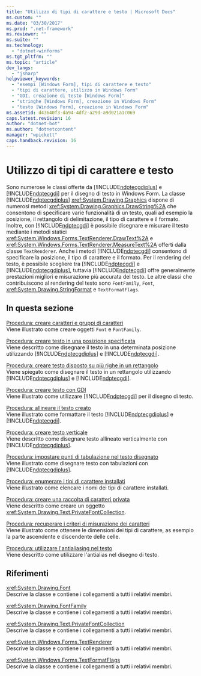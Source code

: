 ```yaml
---
title: "Utilizzo di tipi di carattere e testo | Microsoft Docs"
ms.custom: ""
ms.date: "03/30/2017"
ms.prod: ".net-framework"
ms.reviewer: ""
ms.suite: ""
ms.technology: 
  - "dotnet-winforms"
ms.tgt_pltfrm: ""
ms.topic: "article"
dev_langs: 
  - "jsharp"
helpviewer_keywords: 
  - "esempi [Windows Form], tipi di carattere e testo"
  - "tipi di carattere, utilizzo in Windows Form"
  - "GDI, creazione di testo [Windows Form]"
  - "stringhe [Windows Form], creazione in Windows Form"
  - "testo [Windows Form], creazione in Windows Form"
ms.assetid: d43640f3-da94-4df2-a29d-a9d021a1c069
caps.latest.revision: 16
author: "dotnet-bot"
ms.author: "dotnetcontent"
manager: "wpickett"
caps.handback.revision: 16
---
```

# Utilizzo di tipi di carattere e testo
Sono numerose le classi offerte da [!INCLUDE[ndptecgdiplus](../../../../includes/ndptecgdiplus-md.md)] e [!INCLUDE[ndptecgdi](../../../../includes/ndptecgdi-md.md)] per il disegno di testo in Windows Form.  La classe [!INCLUDE[ndptecgdiplus](../../../../includes/ndptecgdiplus-md.md)] <xref:System.Drawing.Graphics> dispone di numerosi metodi <xref:System.Drawing.Graphics.DrawString%2A> che consentono di specificare varie funzionalità di un testo, quali ad esempio la posizione, il rettangolo di delimitazione, il tipo di carattere e il formato.  Inoltre, con [!INCLUDE[ndptecgdi](../../../../includes/ndptecgdi-md.md)] è possibile disegnare e misurare il testo mediante i metodi statici <xref:System.Windows.Forms.TextRenderer.DrawText%2A> e <xref:System.Windows.Forms.TextRenderer.MeasureText%2A> offerti dalla classe `TextRenderer`.  Anche i metodi [!INCLUDE[ndptecgdi](../../../../includes/ndptecgdi-md.md)] consentono di specificare la posizione, il tipo di carattere e il formato.  Per il rendering del testo, è possibile scegliere tra [!INCLUDE[ndptecgdi](../../../../includes/ndptecgdi-md.md)] e [!INCLUDE[ndptecgdiplus](../../../../includes/ndptecgdiplus-md.md)], tuttavia [!INCLUDE[ndptecgdi](../../../../includes/ndptecgdi-md.md)] offre generalmente prestazioni migliori e misurazione più accurata del testo.  Le altre classi che contribuiscono al rendering del testo sono `FontFamily`, `Font`, <xref:System.Drawing.StringFormat> e `TextFormatFlags`.  
  
## In questa sezione  
 [Procedura: creare caratteri e gruppi di caratteri](../../../../docs/framework/winforms/advanced/how-to-construct-font-families-and-fonts.md)  
 Viene illustrato come creare oggetti `Font` e `FontFamily`.  
  
 [Procedura: creare testo in una posizione specificata](../../../../docs/framework/winforms/advanced/how-to-draw-text-at-a-specified-location.md)  
 Viene descritto come disegnare il testo in una determinata posizione utilizzando [!INCLUDE[ndptecgdiplus](../../../../includes/ndptecgdiplus-md.md)] e [!INCLUDE[ndptecgdi](../../../../includes/ndptecgdi-md.md)].  
  
 [Procedura: creare testo disposto su più righe in un rettangolo](../../../../docs/framework/winforms/advanced/how-to-draw-wrapped-text-in-a-rectangle.md)  
 Viene spiegato come disegnare il testo in un rettangolo utilizzando [!INCLUDE[ndptecgdiplus](../../../../includes/ndptecgdiplus-md.md)] e [!INCLUDE[ndptecgdi](../../../../includes/ndptecgdi-md.md)].  
  
 [Procedura: creare testo con GDI](../../../../docs/framework/winforms/advanced/how-to-draw-text-with-gdi.md)  
 Viene illustrato come utilizzare [!INCLUDE[ndptecgdi](../../../../includes/ndptecgdi-md.md)] per il disegno di testo.  
  
 [Procedura: allineare il testo creato](../../../../docs/framework/winforms/advanced/how-to-align-drawn-text.md)  
 Viene illustrato come formattare il testo [!INCLUDE[ndptecgdiplus](../../../../includes/ndptecgdiplus-md.md)] e [!INCLUDE[ndptecgdi](../../../../includes/ndptecgdi-md.md)].  
  
 [Procedura: creare testo verticale](../../../../docs/framework/winforms/advanced/how-to-create-vertical-text.md)  
 Viene descritto come disegnare testo allineato verticalmente con [!INCLUDE[ndptecgdiplus](../../../../includes/ndptecgdiplus-md.md)].  
  
 [Procedura: impostare punti di tabulazione nel testo disegnato](../../../../docs/framework/winforms/advanced/how-to-set-tab-stops-in-drawn-text.md)  
 Viene illustrato come disegnare testo con tabulazioni con [!INCLUDE[ndptecgdiplus](../../../../includes/ndptecgdiplus-md.md)].  
  
 [Procedura: enumerare i tipi di carattere installati](../../../../docs/framework/winforms/advanced/how-to-enumerate-installed-fonts.md)  
 Viene illustrato come elencare i nomi dei tipi di carattere installati.  
  
 [Procedura: creare una raccolta di caratteri privata](../../../../docs/framework/winforms/advanced/how-to-create-a-private-font-collection.md)  
 Viene descritto come creare un oggetto <xref:System.Drawing.Text.PrivateFontCollection>.  
  
 [Procedura: recuperare i criteri di misurazione dei caratteri](../../../../docs/framework/winforms/advanced/how-to-obtain-font-metrics.md)  
 Viene illustrato come ottenere le dimensioni dei tipi di carattere, as esempio la parte ascendente e discendente delle celle.  
  
 [Procedura: utilizzare l'antialiasing nel testo](../../../../docs/framework/winforms/advanced/how-to-use-antialiasing-with-text.md)  
 Viene descritto come utilizzare l'antialias nel disegno di testo.  
  
## Riferimenti  
 <xref:System.Drawing.Font>  
 Descrive la classe e contiene i collegamenti a tutti i relativi membri.  
  
 <xref:System.Drawing.FontFamily>  
 Descrive la classe e contiene i collegamenti a tutti i relativi membri.  
  
 <xref:System.Drawing.Text.PrivateFontCollection>  
 Descrive la classe e contiene i collegamenti a tutti i relativi membri.  
  
 <xref:System.Windows.Forms.TextRenderer>  
 Descrive la classe e contiene i collegamenti a tutti i relativi membri.  
  
 <xref:System.Windows.Forms.TextFormatFlags>  
 Descrive la classe e contiene i collegamenti a tutti i relativi membri.